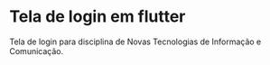 # Tela de login em flutter

Tela de login para disciplina de Novas Tecnologias de Informação e Comunicação.
